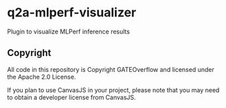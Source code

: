 # q2a-mlperf-visualizer
Plugin to visualize MLPerf inference results

## Copyright
All code in this repository is Copyright GATEOverflow and licensed under the Apache 2.0 License.

If you plan to use CanvasJS in your project, please note that you may need to obtain a developer license from CanvasJS.
